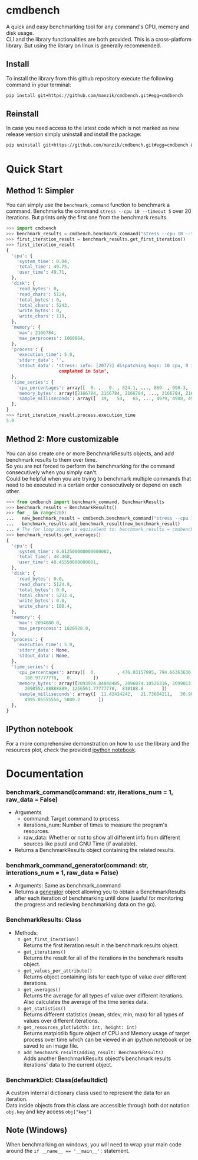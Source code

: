 # cmdbench
A quick and easy benchmarking tool for any command's CPU, memory and disk usage.  
CLI and the library functionalities are both provided.
This is a cross-platform library. But using the library on linux is generally recommended.
## Install
To install the library from this github repository execute the following command in your terminal: 
```bash
pip install git+https://github.com/manzik/cmdbench.git#egg=cmdbench
```
## Reinstall
In case you need access to the latest code which is not marked as new release version simply uninstall and install the package:
```bash
pip uninstall git+https://github.com/manzik/cmdbench.git#egg=cmdbench && pip install git+https://github.com/manzik/cmdbench.git#egg=cmdbench
```
# Quick Start
## Method 1: Simpler
You can simply use the `benchmark_command` function to benchmark a command.
Benchmarks the command `stress --cpu 10 --timeout 5` over 20 iterations. But prints only the first one from the benchmark results.
```python
>>> import cmdbench
>>> benchmark_results = cmdbench.benchmark_command("stress --cpu 10 --timeout 5", iterations_num = 20)
>>> first_iteration_result = benchmark_results.get_first_iteration()
>>> first_iteration_result
{
  'cpu': {
    'system_time': 0.04,
    'total_time': 49.75,
    'user_time': 49.71,
  },
  'disk': {
    'read_bytes': 0,
    'read_chars': 5124,
    'total_bytes': 0,
    'total_chars': 5243,
    'write_bytes': 0,
    'write_chars': 119,
  },
  'memory': {
    'max': 2166784,
    'max_perprocess': 1060864,
  },
  'process': {
    'execution_time': 5.0,
    'stderr_data': '',
    'stdout_data': 'stress: info: [20773] dispatching hogs: 10 cpu, 0 io, 0 vm, 0 hdd\n\nstress: info: [20773] successful run
                    completed in 5s\n',
  },
  'time_series': {
    'cpu_percentages': array([  0. ,   0. , 824.1, ..., 889. , 998.3,   0. ])
    'memory_bytes': array([2166784, 2166784, 2166784, ..., 2166784, 2166784, 1060864])
    'sample_milliseconds': array([  39,   54,   65, ..., 4979, 4988, 4997])
  },
}
>>> first_iteration_result.process.execution_time
5.0
```
## Method 2: More customizable
You can also create one or more BenchmarkResults objects, and add benchmark results to them over time.  
So you are not forced to perform the benchmarking for the command consecutively when you simply can't.  
Could be helpful when you are trying to benchmark multiple commands that need to be executed in a certain order consecutively or depend on each other.
```python
>>> from cmdbench import benchmark_command, BenchmarkResults
>>> benchmark_results = BenchmarkResults()
>>> for _ in range(20):
...   new_benchmark_result = cmdbench.benchmark_command("stress --cpu 10 --timeout 5")
...   benchmark_results.add_benchmark_result(new_benchmark_result)
... # The for loop above is equivalent to: benchmark_results = cmdbench.benchmark_command("stress --cpu 10 --timeout 5", iterations_num = 20)
>>> benchmark_results.get_averages()
{
  'cpu': {
    'system_time': 0.012500000000000002,
    'total_time': 48.468,
    'user_time': 48.45550000000001,
  },
  'disk': {
    'read_bytes': 0.0,
    'read_chars': 5124.0,
    'total_bytes': 0.0,
    'total_chars': 5232.4,
    'write_bytes': 0.0,
    'write_chars': 108.4,
  },
  'memory': {
    'max': 2094080.0,
    'max_perprocess': 1020928.0,
  },
  'process': {
    'execution_time': 5.0,
    'stderr_data': None,
    'stdout_data': None,
  },
  'time_series': {
    'cpu_percentages': array([  0.        , 476.03157895, 794.66363636, ..., 976.05555556,
       188.97777778,   0.        ])
    'memory_bytes': array([2093924.84848485, 2096074.10526316, 2099013.81818182, ...,
       2090552.88888889, 1256561.77777778,  810188.8       ])
    'sample_milliseconds': array([  11.42424242,   21.73684211,   30.90909091, ..., 4986.44444444,
       4995.05555556, 5000.2       ])
  },
}
```
## IPython notebook
For a more comprehensive demonstration on how to use the library and the resources plot, check the provided [ipython notebook](benchmark-usage.ipynb). 
# Documentation
### benchmark_command(command: str, iterations_num = 1, raw_data = False)
  - Arguments
    - command: Target command to process.
    - iterations_num: Number of times to measure the program's resources.
    - raw_data: Whether or not to show all different info from different sources like psutil and GNU Time (if available).
  - Returns a BenchmarkResults object containing the related results.
### benchmark_command_generator(command: str, interations_num = 1, raw_data = False)
  - Arguments: Same as benchmark_command
  - Returns a [generator](https://wiki.python.org/moin/Generators) object allowing you to obtain a BenchmarkResults after each iteration of benchmarking until done (useful for monitoring the progress and recieving benchmarking data on the go).
### BenchmarkResults: Class
  - Methods:
    - `get_first_iteration()`  
      Returns the first iteration result in the benchmark results object.
    - `get_iterations()`  
      Returns the result for all of the iterations in the benchmark results object.
    - `get_values_per_attribute()`  
      Returns object containing lists for each type of value over different iterations. 
    - `get_averages()`  
      Returns the average for all types of value over different iterations. Also calculates the average of the time series data.
    - `get_statistics()`  
      Returns different statistics (mean, stdev, min, max) for all types of values over different iterations.
    - `get_resources_plot(width: int, height: int)`  
      Returns matplotlib figure object of CPU and Memory usage of target process over time which can be viewed in an ipython notebook or be saved to an image file.
    - `add_benchmark_result(adding_result: BenchmarkResults)`  
      Adds another BenchmarkResults object's benchmark results iterations' data to the current object.
### BenchmarkDict: Class(defaultdict)
  A custom internal dictionary class used to represent the data for an iteration.  
  Data inside objects from this class are accessible through both dot notation `obj.key` and key access `obj["key"]`
## Note (Windows)
When benchmarking on windows, you will need to wrap your main code around the `if __name__ == '__main__':` statement.
